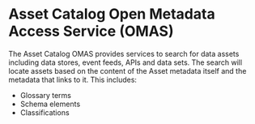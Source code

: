 <!-- SPDX-License-Identifier: Apache-2.0 -->

# Asset Catalog Open Metadata Access Service (OMAS)

The Asset Catalog OMAS provides services to search for data assets including
data stores, event feeds, APIs and data sets.   The search will locate assets
based on the content of the Asset metadata itself and the metadata that links
to it.  This includes:

* Glossary terms
* Schema elements
* Classifications